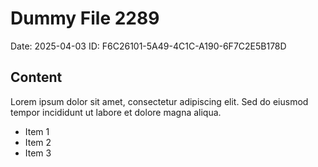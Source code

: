 # Dummy File 2289

Date: 2025-04-03
ID: F6C26101-5A49-4C1C-A190-6F7C2E5B178D

## Content

Lorem ipsum dolor sit amet, consectetur adipiscing elit.
Sed do eiusmod tempor incididunt ut labore et dolore magna aliqua.

* Item 1
* Item 2
* Item 3

